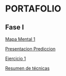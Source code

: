 # PORTAFOLIO

## Fase I

[Mapa Mental 1](https://github.com/melslzr/Mineria-de-datos/blob/master/MapaMental_1_1679234.pdf)

[Presentacion Prediccion](https://github.com/melslzr/Mineria-de-datos/blob/master/Presentacion_Prediccion_002.pdf)

[Ejercicio 1](https://github.com/Ragres/Mineria-de-datos-FCFM/blob/master/Laboratorio%201%20MD%20(1).ipynb)

[Resumen de técnicas](https://github.com/melslzr/Mineria-de-datos/blob/master/Resumenes_1679234.pdf)
